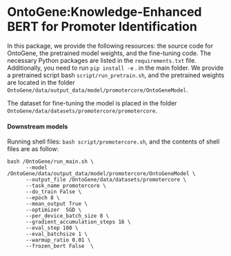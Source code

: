 # OntoGene:Knowledge-Enhanced BERT for Promoter Identification


 In this package, we provide the following resources: the source code for OntoGene, the pretrained model weights, and the fine-tuning code. 
 The necessary Python packages are listed in the `requirements.txt` file. Additionally, you need to run `pip install -e` . in the main folder. We provide a pretrained script bash `script/run_pretrain.sh`, and the pretrained weights are located in the folder `OntoGene/data/output_data/model/promotercore/OntoGeneModel`.  

The dataset for fine-tuning the model is placed in the folder `OntoGene/data/datasets/promotercore/promotercore`.

#### Downstream models

Running shell files: `bash script/promotercore.sh`, and the contents of shell files are as follow:

```shell
bash /OntoGene/run_main.sh \
      --model /OntoGene/data/output_data/model/promotercore/OntoGeneModel \
      --output_file /OntoGene/data/datasets/promotercore \
      --task_name promotercore \
      --do_train False \
      --epoch 8 \
      --mean_output True \
      --optimizer  SGD \
      --per_device_batch_size 8 \
      --gradient_accumulation_steps 16 \
      --eval_step 100 \
      --eval_batchsize 1 \
      --warmup_ratio 0.01 \
      --frozen_bert False  \
```




